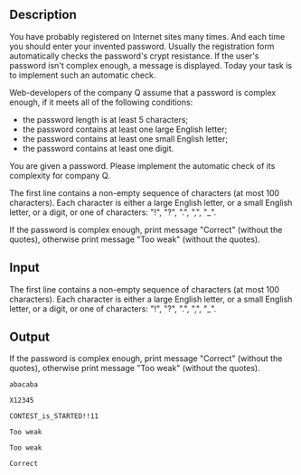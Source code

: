 ## Description

<div><p>You have probably registered on Internet sites many times. And each time you should enter your invented password. Usually the registration form automatically checks the password's crypt resistance. If the user's password isn't complex enough, a message is displayed. Today your task is to implement such an automatic check.</p><p>Web-developers of the company Q assume that a password is complex enough, if it meets all of the following conditions:</p><ul> <li> the password length is at least 5 characters; </li><li> the password contains at least one large English letter; </li><li> the password contains at least one small English letter; </li><li> the password contains at least one digit. </li></ul><p>You are given a password. Please implement the automatic check of its complexity for company Q.</p></div><div class="input-specification"><p>The first line contains a non-empty sequence of characters (at most <span class="tex-span">100</span> characters). Each character is either a large English letter, or a small English letter, or a digit, or one of characters: "<span class="tex-font-style-tt">!</span>", "<span class="tex-font-style-tt">?</span>", "<span class="tex-font-style-tt">.</span>", "<span class="tex-font-style-tt">,</span>", "<span class="tex-font-style-tt">_</span>".</p></div><div class="output-specification"><p>If the password is complex enough, print message "<span class="tex-font-style-tt">Correct</span>" (without the quotes), otherwise print message "<span class="tex-font-style-tt">Too weak</span>" (without the quotes).</p></div>

## Input

<p>The first line contains a non-empty sequence of characters (at most <span class="tex-span">100</span> characters). Each character is either a large English letter, or a small English letter, or a digit, or one of characters: "<span class="tex-font-style-tt">!</span>", "<span class="tex-font-style-tt">?</span>", "<span class="tex-font-style-tt">.</span>", "<span class="tex-font-style-tt">,</span>", "<span class="tex-font-style-tt">_</span>".</p>

## Output

<p>If the password is complex enough, print message "<span class="tex-font-style-tt">Correct</span>" (without the quotes), otherwise print message "<span class="tex-font-style-tt">Too weak</span>" (without the quotes).</p>





```input1
abacaba

```




```input2
X12345

```




```input3
CONTEST_is_STARTED!!11

```




```output1
Too weak

```




```output2
Too weak

```




```output3
Correct

```


